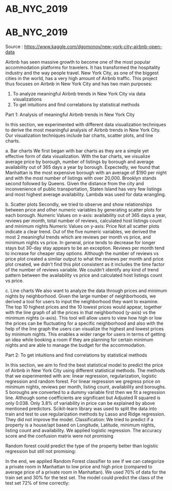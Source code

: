 # AB_NYC_2019
# AB_NYC_2019
Source : https://www.kaggle.com/dgomonov/new-york-city-airbnb-open-data

Airbnb has seen massive growth to become one of the most popular accommodation platforms for travelers. It has transformed the hospitality industry and the way people travel. New York City, as one of the biggest cities in the world, has a very high amount of Airbnb traffic. This project thus focuses on Airbnb in New York City and has two main purposes: 
1. To analyze meaningful Airbnb trends in New York City via data visualizations
2. To get intuitions and find correlations by statistical methods

Part 1: Analysis of meaningful Airbnb trends in New York City 

In this section, we experimented with different data visualization techniques to derive the most meaningful analysis of Airbnb trends in New York City. Our visualization techniques include bar charts, scatter plots, and line charts. 

a. Bar charts 
We first began with bar charts as they are a simple yet effective form of data visualization. With the bar charts, we visualize average price by borough, number of listings by borough and average availability out of 365 days a year by borough. Expectedly, we found that Manhattan is the most expensive borough with an average of $190 per night and with the most number of listings with over 20,000. Brooklyn stands second followed by Queens. Given the distance from the city and inconvenience of public transportation, Staten Island has very few listings and most highest average availability. Lambda was used for data wrangling.

b. Scatter plots 
Secondly, we tried to observe and show relationships between price and other numeric variables by generating scatter plots for each borough. 
Numeric Values on x-axis: availability out of 365 days a year, reviews per month, total number of reviews, calculated host listings count and minimum nights
Numeric Values on y-axis: Price
Not all scatter plots indicate a clear trend. Out of the five numeric variables, we derived the most 2 meaningful trends which are reviews per month vs price, and minimum nights vs price. 
In general, price tends to decrease for longer stays but 30-day stay appears to be an exception.
Reviews per month tend to increase for cheaper stay options. Although the number of reviews vs price plot created a similar output to what the reviews per month and price plot created, we didn’t find this plot consistent as it includes the time factor of the number of reviews variable. We couldn’t identify any kind of trend pattern between the availability vs price and calculated host listings count vs price. 

c. Line charts
We also want to analyze the data through prices and minimum nights by neighborhood. Given the large number of neighborhoods, we derived a tool for users to input the neighborhood they want to examine. The top 10 highest prices and the 10 lowest prices would appear, together with the line graph of all the prices in that neighborhood (y-axis) vs the minimum nights (x-axis). 
This tool will allow users to view how high or low the prices can be fluctuating for a specific neighborhood and also with the help of the line graph the users can visualize the highest and lowest prices by minimum nights. This enables a wider range for users in terms of getting an idea while booking a room if they are planning for certain minimum nights and are able to manage the budget for the accommodation. 

Part 2: To get intuitions and find correlations by statistical methods 

In this section, we aim to find the best statistical model to predict the price of Airbnb in New York City using different statistical methods. The methods that we experimented with are: linear regression, regularization, logistic regression and random forest. For linear regression we gregress price on minimum nights, reviews per month, listing count, availability and boroughs.  5 boroughs are converted to a dummy variable first then we fit a regression line. Although some coefficients are significant but Adjusted R squared is only 0.038. Only 3.8% of variability in price can be explained by above mentioned predictors.
Scikit-learn library was used to split the data into train and test to use regularization methods by Lasso and Ridge regression. They did not improve the model.
Classification:
We tried to predict if a property is a house/apt based on Longitude, Latitude, minimum nights, listing count and availability. We applied logistic regression. The accuracy score and the confusion matrix were not promising

Random forest could predict the type of the property better than logistic regression but still not promising:
 
In the end, we applied Random Forest classifier to see if we can categorize a private room in Manhattan to low price and high price (compared to average price of a private room in Manhattan). We used 70% of data for the train set and 30% for the test set. The model could predict the class of the test set 72% of time correctly:

